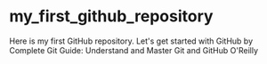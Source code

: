 # my_first_github_repository
Here is my first GitHub repository. Let's get started with GitHub by Complete Git Guide: Understand and Master Git and GitHub O'Reilly
